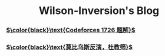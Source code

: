 <h1 align="center">Wilson-Inversion's Blog</h1>

### [$\color{black}\text{Codeforces 1726 题解}$](https://wilson-inversion.github.io/article/1)

### [$\color{black}\text{莫比乌斯反演，杜教筛}$](https://wilson-inversion.github.io/article/2)
